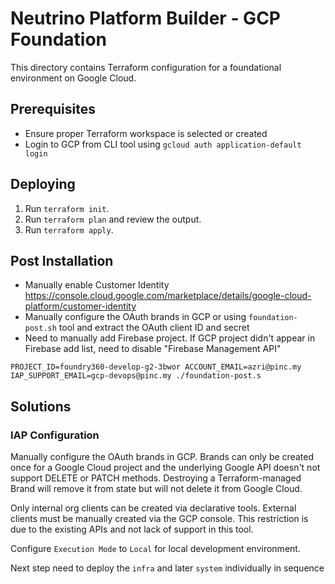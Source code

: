 # Neutrino Platform Builder - GCP Foundation

This directory contains Terraform configuration for a foundational environment on Google Cloud.

## Prerequisites
- Ensure proper Terraform workspace is selected or created
- Login to GCP from CLI tool using `gcloud auth application-default login`

## Deploying

1. Run `terraform init`.
2. Run `terraform plan` and review the output.
3. Run `terraform apply`.

## Post Installation

- Manually enable Customer Identity https://console.cloud.google.com/marketplace/details/google-cloud-platform/customer-identity
- Manually configure the OAuth brands in GCP or using `foundation-post.sh` tool and extract the OAuth client ID and secret
- Need to manually add Firebase project. If GCP project didn't appear in Firebase add list, need to disable "Firebase Management API"

```shell
PROJECT_ID=foundry360-develop-g2-3bwor ACCOUNT_EMAIL=azri@pinc.my IAP_SUPPORT_EMAIL=gcp-devops@pinc.my ./foundation-post.s
```

## Solutions

### IAP Configuration

Manually configure the OAuth brands in GCP. Brands can only be created once for a Google Cloud project and the underlying Google API doesn't not support DELETE or PATCH methods.
Destroying a Terraform-managed Brand will remove it from state but will not delete it from Google Cloud.

Only internal org clients can be created via declarative tools. External clients must be manually created via the GCP console.
This restriction is due to the existing APIs and not lack of support in this tool.

Configure `Execution Mode` to `Local` for local development environment.

Next step need to deploy the `infra` and later `system` individually in sequence
